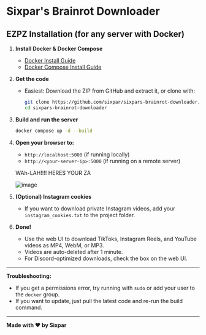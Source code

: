 


# Sixpar's Brainrot Downloader

## EZPZ Installation (for any server with Docker)

1. **Install Docker & Docker Compose**
   - [Docker Install Guide](https://docs.docker.com/get-docker/)
   - [Docker Compose Install Guide](https://docs.docker.com/compose/install/)

2. **Get the code**
   - Easiest: Download the ZIP from GitHub and extract it, or clone with:
     ```sh
     git clone https://github.com/sixpar/sixpars-brainrot-downloader.git
     cd sixpars-brainrot-downloader
     ```

3. **Build and run the server**
   ```sh
   docker compose up -d --build
   ```

4. **Open your browser to:**
   - `http://localhost:5000` (if running locally)
   - `http://<your-server-ip>:5000` (if running on a remote server)

      



   WAh-LAH!!!! HERES YOUR ZA
 

   ![image](https://github.com/user-attachments/assets/c6ff159f-80bc-40f5-b229-a6e2bc417c9d)
         
6. **(Optional) Instagram cookies**
   - If you want to download private Instagram videos, add your `instagram_cookies.txt` to the project folder.

7. **Done!**
   - Use the web UI to download TikToks, Instagram Reels, and YouTube videos as MP4, WebM, or MP3.
   - Videos are auto-deleted after 1 minute.
   - For Discord-optimized downloads, check the box on the web UI.

---

**Troubleshooting:**
- If you get a permissions error, try running with `sudo` or add your user to the `docker` group.
- If you want to update, just pull the latest code and re-run the build command.

---

**Made with ❤️ by Sixpar** 
